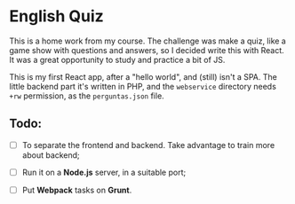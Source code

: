 # English Quiz

This is a home work from my course. The challenge was make a quiz, like a game show with questions and answers, so I decided write this with React. It was a great opportunity to study and practice a bit of JS.

This is my first React app, after a "hello world", and (still) isn't a SPA. The little backend part it's written in PHP, and the `webservice` directory needs `+rw` permission, as the `perguntas.json` file.


## Todo:

* [ ] To separate the frontend and backend. Take advantage to train more about backend;

* [ ] Run it on a **Node.js** server, in a suitable port;

* [ ] Put **Webpack** tasks on **Grunt**.
